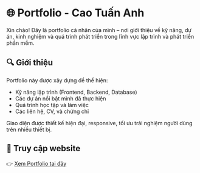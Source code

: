 # 🌐 Portfolio - Cao Tuấn Anh

Xin chào! Đây là portfolio cá nhân của mình – nơi giới thiệu về kỹ năng, dự án, kinh nghiệm và quá trình phát triển trong lĩnh vực lập trình và phát triển phần mềm.

## 🔍 Giới thiệu

Portfolio này được xây dựng để thể hiện:

- Kỹ năng lập trình (Frontend, Backend, Database)
- Các dự án nổi bật mình đã thực hiện
- Quá trình học tập và làm việc
- Các liên hệ, CV, và chứng chỉ

Giao diện được thiết kế hiện đại, responsive, tối ưu trải nghiệm người dùng trên nhiều thiết bị.

## 🚀 Truy cập website

👉 [Xem Portfolio tại đây](https://portfolio-v1-caoanh.vercel.app/)